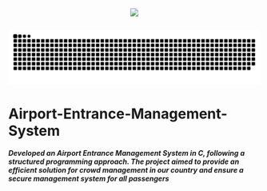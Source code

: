 <h1 align="center"> 
     <img src="https://readme-typing-svg.herokuapp.com/?font=Righteous&size=35&center=true&vCenter=true&width=500&height=70&duration=4000&lines=Hey%2C+Airport_Entrance_System" /> 
 </h1> 
   <img alt="snake eating my contributions" src="https://raw.githubusercontent.com/salesp07/salesp07/output/github-contribution-grid-snake.svg" />

# Airport-Entrance-Management-System
   <i><b>Developed an Airport Entrance Management System in C, following a structured programming approach. The project aimed to provide an efficient solution for crowd management in our country and ensure a secure management system for all passengers</i></b>
